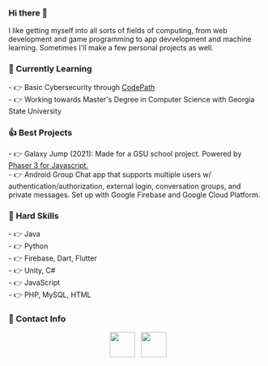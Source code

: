 ### Hi there 👋
I like getting myself into all sorts of fields of computing, from web development and game programming to app devvelopment and machine learning. Sometimes I'll make a few personal projects as well.

<h3>🔫 Currently Learning</h3>
- 👉 Basic Cybersecurity through <a href="https://www.codepath.org/">CodePath</a> <br>
- 👉 Working towards Master's Degree in Computer Science with Georgia State University <br>

<h3>👍 Best Projects </h3>
- 👉 Galaxy Jump (2021): Made for a GSU school project. Powered by <a href="https://github.com/photonstorm/phaser">Phaser 3 for Javascript.</a> <br>
- 👉 Android Group Chat app that supports multiple users w/ authentication/authorization, external login, conversation groups, and private messages. Set up with Google Firebase and Google Cloud Platform. <br>

<h3>🚗 Hard Skills</h3> 
- 👉 Java <br>
- 👉 Python <br>
- 👉 Firebase, Dart, Flutter <br>
- 👉 Unity, C# <br>
- 👉 JavaScript <br>
- 👉 PHP, MySQL, HTML <br>

<h3> 🤙 Contact Info </h3>

<p align="center">
&nbsp; <a href="https://www.linkedin.com/in/aimbesi1/" target="_blank" rel="noopener noreferrer"><img src="https://img.icons8.com/plasticine/100/000000/linkedin.png" width="50" /></a>
&nbsp; <a href="mailto:tonyimbesi2@gmail.com" target="_blank" rel="noopener noreferrer"><img src="https://img.icons8.com/plasticine/100/000000/gmail.png"  width="50" /></a>
</p>

<!--
**aimbesi1/aimbesi1** is a ✨ _special_ ✨ repository because its `README.md` (this file) appears on your GitHub profile.

Here are some ideas to get you started:

- 🔭 I’m currently working on ...
- 🌱 I’m currently learning ...
- 👯 I’m looking to collaborate on ...
- 🤔 I’m looking for help with ...
- 💬 Ask me about ...
- 📫 How to reach me: ...
- 😄 Pronouns: ...
- ⚡ Fun fact: ...
-->
